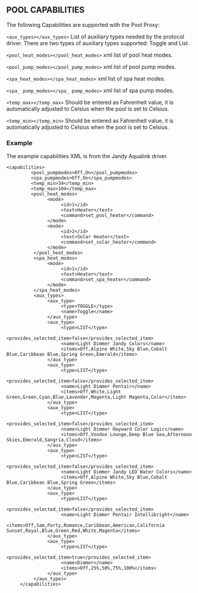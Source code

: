 ## POOL CAPABILITIES

The following Capabilities are supported with the Pool Proxy:

`<aux_types></aux_types>`
List of auxiliary types needed by the protocol driver. There are two types of auxiliary types supported: Toggle and List.


`<pool_heat_modes></pool_heat_modes>`
xml list of pool heat modes.


`<pool_pump_modes></pool_pump_modes>`
xml list of pool pump modes.


`<spa_heat_modes></spa_heat_modes>`
xml list of spa heat modes.


`<spa_ pump_modes></spa_ pump_modes>`
xml list of spa pump modes.


`<temp_max></temp_max>`
Should be entered as Fahrenheit value, it is automatically adjusted to Celsius when the pool is set to Celsius.


`<temp_min></temp_min>`
Should be entered as Fahrenheit value, it is automatically adjusted to Celsius when the pool is set to Celsius.


### Example

The example capabilities XML is from the Jandy Aqualink driver.

```
<capabilities>
         <pool_pumpmodes>Off,On</pool_pumpmodes>
         <spa_pumpmodes>Off,On</spa_pumpmodes>
         <temp_min>34</temp_min>
         <temp_max>104</temp_max>
         <pool_heat_modes>
               <mode>
                    <id>1</id>
                    <text>Heater</text>
                    <command>set_pool_heater</command>
               </mode>
               <mode>
                    <id>2</id>
                    <text>Solar Heater</text>
                    <command>set_solar_heater</command>
               </mode>
          </pool_heat_modes>
          <spa_heat_modes>
               <mode>
                    <id>1</id>
                    <text>Heater</text>
                    <command>set_spa_heater</command>
               </mode>
          </spa_heat_modes>
          <aux_types>
               <aux_type>
                    <type>TOGGLE</type>
                    <name>Toggle</name>
               </aux_type>
               <aux_type>
                    <type>LIST</type>
                    <provides_selected_item>false</provides_selected_item>
                    <name>Light Dimmer Jandy Colors</name>
                    <items>Off,Alpine White,Sky Blue,Cobalt Blue,Caribbean Blue,Spring Green,Emerald</items>
               </aux_type>
               <aux_type>
                    <type>LIST</type>
                    <provides_selected_item>false</provides_selected_item>
                    <name>Light Dimmer Pentair</name>
                    <items>Off,White,Light Green,Green,Cyan,Blue,Lavender,Magenta,Light Magenta,Color</items>
               </aux_type>
               <aux_type>
                    <type>LIST</type>
                    <provides_selected_item>false</provides_selected_item>
                    <name>Light Dimmer Hayward Color Logic</name>
                    <items>Off,Voodoo Lounge,Deep Blue Sea,Afternoon Skies,Emerald,Sangria,Cloud</items>
               </aux_type>
               <aux_type>
                    <type>LIST</type>
                    <provides_selected_item>false</provides_selected_item>
                    <name>Light Dimmer Jandy LED Water Colors</name>
                    <items>Off,Alpine White,Sky Blue,Cobalt Blue,Caribbean Blue,Spring Green</items>
               </aux_type>
               <aux_type>
                    <type>LIST</type>
                    <provides_selected_item>false</provides_selected_item>
                    <name>Light Dimmer Pentair Intellibright</name>
                    <items>Off,Sam,Party,Romance,Caribbean,American,California Sunset,Royal,Blue,Green,Red,White,Magenta</items>
               </aux_type>
               <aux_type>
                    <type>LIST</type>
                    <provides_selected_item>true</provides_selected_item>
                    <name>Dimmer</name>
                    <items>Off,25%,50%,75%,100%</items>
               </aux_type>
          </aux_types>
     </capabilities>
```
